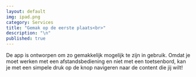 ```yaml
---
layout: default
img: ipad.png
category: Services
title: "Gemak op de eerste plaats<br>"
description: "\n"
published: true
---
```


De app is ontworpen om zo gemakkelijk mogelijk te zijn in gebruik. Omdat je moet werken met een afstandsbediening en niet met een toetsenbord, kan je met een simpele druk op de knop navigeren naar de content die jij wilt! 